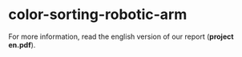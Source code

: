 # color-sorting-robotic-arm
 
For more information, read the english version of our report (**project en.pdf**).
